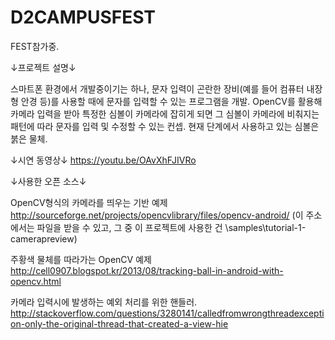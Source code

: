 # D2CAMPUSFEST
FEST참가중.

↓프로젝트 설명↓

스마트폰 환경에서 개발중이기는 하나, 문자 입력이 곤란한 장비(예를 들어 컴퓨터 내장형 안경 등)를 사용할 때에 문자를 입력할 수 있는 프로그램을 개발. OpenCV를 활용해 카메라 입력을 받아 특정한 심볼이 카메라에 잡히게 되면 그 심볼이 카메라에 비춰지는 패턴에 따라 문자를 입력 및 수정할 수 있는 컨셉. 현재 단계에서 사용하고 있는 심볼은 붉은 물체.

↓시연 동영상↓ https://youtu.be/OAvXhFJIVRo

↓사용한 오픈 소스↓

OpenCV형식의 카메라를 띄우는 기반 예제 http://sourceforge.net/projects/opencvlibrary/files/opencv-android/ (이 주소에서는 파일을 받을 수 있고, 그 중 이 프로젝트에 사용한 건 \samples\tutorial-1-camerapreview)

주황색 물체를 따라가는 OpenCV 예제 http://cell0907.blogspot.kr/2013/08/tracking-ball-in-android-with-opencv.html

카메라 입력시에 발생하는 예외 처리를 위한 핸들러. http://stackoverflow.com/questions/3280141/calledfromwrongthreadexception-only-the-original-thread-that-created-a-view-hie
